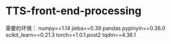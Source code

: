 # TTS-front-end-processing
需要的环境：
numpy==1.14
jieba==0.39
pandas
pypinyin==0.36.0
scikit_learn==0.21.3
torch==1.0.1.post2
tqdm==4.36.1

